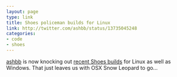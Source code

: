 ```yaml
---
layout: page
type: link
title: Shoes policeman builds for Linux
link: http://twitter.com/ashbb/status/13735045248
categories: 
- code
- shoes
---
```

[ashbb](http://ashbb.github.com/) is now knocking out [recent Shoes builds](http://www.rin-shun.com/shoes/index.html) for Linux as well as Windows. That just leaves us with OSX Snow Leopard to go...